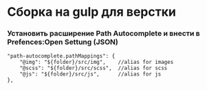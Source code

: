 # Сборка на gulp для верстки

### Установить расширение Path Autocomplete и внести в Prefences:Open Settung (JSON)
    "path-autocomplete.pathMappings": {
        "@img": "${folder}/src/img",    //alias for images
        "@scss": "${folder}/src/scss",  //alias for scss
        "@js": "${folder}/src/js",      //alias for js
    },
